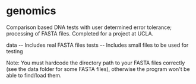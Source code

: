 # genomics
Comparison based DNA tests with user determined error tolerance; processing of FASTA files. Completed for a project at UCLA.

data --		Includes real FASTA files
tests --	Includes small files to be used for testing

Note: You must hardcode the directory path to your FASTA files correctly (see the data folder for some FASTA files), otherwise the program won't be able to find/load them.
